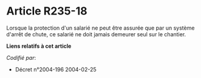 # Article R235-18

Lorsque la protection d'un salarié ne peut être assurée que par un système d'arrêt de chute, ce salarié ne doit jamais
demeurer seul sur le chantier.

**Liens relatifs à cet article**

_Codifié par_:

  - Décret n°2004-196 2004-02-25
